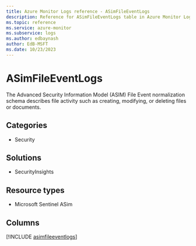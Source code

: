 ```yaml
---
title: Azure Monitor Logs reference - ASimFileEventLogs
description: Reference for ASimFileEventLogs table in Azure Monitor Logs.
ms.topic: reference
ms.service: azure-monitor
ms.subservice: logs
ms.author: edbaynash
author: EdB-MSFT
ms.date: 10/23/2023
---
```


# ASimFileEventLogs

The Advanced Security Information Model (ASIM) File Event normalization schema describes file activity such as creating, modifying, or deleting files or documents.

## Categories

- Security
## Solutions

- SecurityInsights
## Resource types

- Microsoft Sentinel ASim

            


## Columns
  
[!INCLUDE [asimfileeventlogs](../includes/asimfileeventlogs-include.md)]
